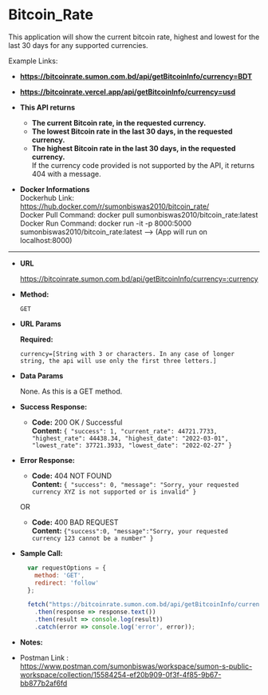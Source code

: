 # Bitcoin_Rate
 
This application will show the current bitcoin rate, highest and lowest for the last 30 days for any supported currencies. 
 
Example Links:
* **https://bitcoinrate.sumon.com.bd/api/getBitcoinInfo/currency=BDT** 
* **https://bitcoinrate.vercel.app/api/getBitcoinInfo/currency=usd**

* **This API returns** <br />
  * **The current Bitcoin rate, in the requested currency.** <br />
  * **The lowest Bitcoin rate in the last 30 days, in the requested currency.** <br />
  * **The highest Bitcoin rate in the last 30 days, in the requested currency.** <br />
 If the currency code provided is not supported by the API, it returns 404 with a message.
 
* **Docker Informations** <br />
      Dockerhub Link: https://hub.docker.com/r/sumonbiswas2010/bitcoin_rate/<br />
      Docker Pull Command: docker pull sumonbiswas2010/bitcoin_rate:latest<br />
      Docker Run Command: docker run -it -p 8000:5000 sumonbiswas2010/bitcoin_rate:latest  --> (App will run on localhost:8000)
----


* **URL**

  https://bitcoinrate.sumon.com.bd/api/getBitcoinInfo/currency=:currency

* **Method:**

  `GET`
  
*  **URL Params**

   **Required:**
 
   `currency=[String with 3 or characters. In any case of longer string, the api will use only the first three letters.]`

* **Data Params**

  None. As this is a GET method.

* **Success Response:**

  * **Code:** 200 OK / Successful <br />
    **Content:** 
    `{
    "success": 1,
    "current_rate": 44721.7733,
    "highest_rate": 44438.34,
    "highest_date": "2022-03-01",
    "lowest_rate": 37721.3933,
    "lowest_date": "2022-02-27"
    }`
 
* **Error Response:**

  * **Code:** 404 NOT FOUND <br />
    **Content:** 
    `{
    "success": 0,
    "message": "Sorry, your requested currency XYZ is not supported or is invalid"
    }`

  OR

  * **Code:** 400 BAD REQUEST <br />
    **Content:** 
    `{"success":0,
    "message":"Sorry, your requested currency 123 cannot be a number"
    }`

* **Sample Call:**

  ```javascript
    var requestOptions = {
      method: 'GET',
      redirect: 'follow'
    };

    fetch("https://bitcoinrate.sumon.com.bd/api/getBitcoinInfo/currency=BDT", requestOptions)
      .then(response => response.text())
      .then(result => console.log(result))
      .catch(error => console.log('error', error));
  ```
  
 * **Notes:**
 * Postman Link : https://www.postman.com/sumonbiswas/workspace/sumon-s-public-workspace/collection/15584254-ef20b909-0f3f-4f85-9b67-bb877b2af6fd
